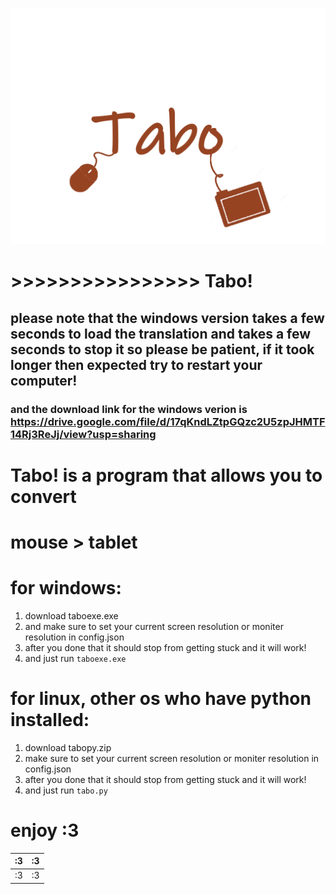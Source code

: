 
![enter image description here](https://raw.githubusercontent.com/catlomao/Tabo/main/tabo.png)
# >>>>>>>>>>>>>>>>	**Tabo!**

## please note that the windows version takes a few seconds to load the translation and takes a few seconds to stop it so please be patient, if it took longer then expected try to restart your computer!
### and the download link for the windows verion is https://drive.google.com/file/d/17qKndLZtpGQzc2U5zpJHMTF14Rj3ReJj/view?usp=sharing
 # Tabo! is a program that allows you to convert
#  mouse > tablet

 #  for windows:
 

 1. download taboexe.exe
 2. and make sure to set your current screen resolution or moniter resolution in config.json
 3. after you done that it should stop from getting stuck and it will work!
 4. and just run ``taboexe.exe``

# for linux, other os who have python installed:

 1. download tabopy.zip
 2. make sure to set your current screen resolution or moniter resolution in config.json
 3. after you done that it should stop from getting stuck and it will work!
 4. and just run ``tabo.py``
# enjoy :3
|:3| :3 |
|--|--|
| :3 | :3 |
